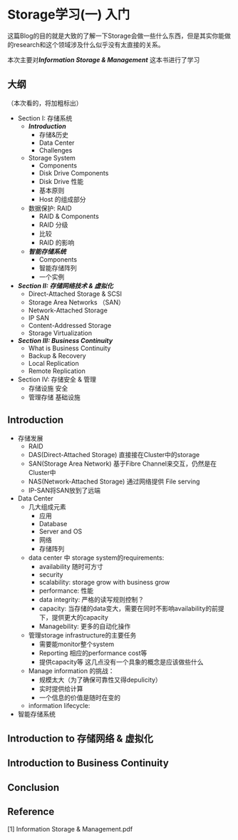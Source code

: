 # Storage学习(一)  入门 
这篇Blog的目的就是大致的了解一下Storage会做一些什么东西，但是其实你能做的research和这个领域涉及什么似乎没有太直接的关系。

本次主要对***Information Storage & Management*** 这本书进行了学习 
## 大纲
（本次看的，将加粗标出）

* Section I: 存储系统 
	* ***Introduction***
		* 存储&历史
		* Data Center 
		* Challenges
	* Storage System 
		* Components
		* Disk Drive Components
		* Disk Drive 性能 
		* 基本原则
		* Host 的组成部分
	* 数据保护: RAID
		* RAID & Components
		* RAID 分级
		* 比较
		* RAID 的影响
	* ***智能存储系统***
		* Components
		* 智能存储阵列
		* 一个实例
* ***Section II: 存储网络技术 & 虚拟化***
	* Direct-Attached Storage & SCSI 
	* Storage Area Networks （SAN）
	* Network-Attached Storage 
	* IP SAN
	* Content-Addressed Storage
	* Storage Virtualization 
* ***Section III: Business Continuity*** 
	* What is Business Continuity 
	* Backup & Recovery
	* Local Replication
	* Remote Replication
* Section IV: 存储安全 & 管理
	* 存储设施 安全 
	* 管理存储 基础设施

## Introduction 

* 存储发展
	* RAID 
	* DAS(Direct-Attached Storage) 直接接在Cluster中的storage 
	* SAN(Storage Area Network) 基于Fibre Channel来交互，仍然是在Cluster中 
	* NAS(Network-Attached Storage) 通过网络提供 File serving 
	* IP-SAN将SAN放到了远端
* Data Center
	* 几大组成元素
		* 应用
		* Database 
		* Server and OS 
		* 网络
		* 存储阵列
	* data center 中 storage system的requirements:
		* availability 随时可方寸 
		* security 
		* scalability: storage grow with business grow  
		* performance: 性能
		* data integrity: 严格的读写规则控制？
		* capacity: 当存储的data变大，需要在同时不影响availability的前提下，提供更大的capacity
		* Managebility: 更多的自动化操作
	* 管理storage infrastructure的主要任务
		* 需要能monitor整个system
		* Reporting 相应的performance cost等 
		* 提供capacity等    这几点没有一个具象的概念是应该做些什么 
	* Manage information 的挑战：
		* 规模太大（为了确保可靠性又得depulicity）
		* 实时提供给计算 
		* 一个信息的价值是随时在变的
	* information lifecycle: 
* 智能存储系统

## Introduction to 存储网络 & 虚拟化

## Introduction to Business Continuity 

## Conclusion 

## Reference
[1] Information Storage & Management.pdf